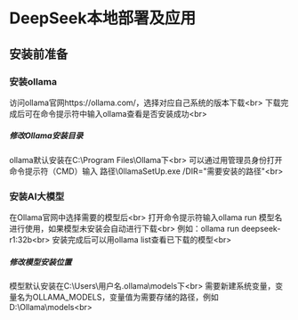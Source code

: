# DeepSeek本地部署及应用
安装前准备
-
### 安装ollama
访问ollama官网https://ollama.com/，选择对应自己系统的版本下载\<br>
下载完成后可在命令提示符中输入ollama查看是否安装成功\<br>
##### 修改Ollama安装目录
ollama默认安装在C:\Program Files\Ollama下\<br>
可以通过用管理员身份打开命令提示符（CMD）输入 路径\0llamaSetUp.exe /DIR="需要安装的路径"\<br>
### 安装AI大模型
在Ollama官网中选择需要的模型后\<br>
打开命令提示符输入ollama run 模型名进行使用，如果模型未安装会自动进行下载\<br>
例如：ollama run deepseek-r1:32b\<br>
安装完成后可以用ollama list查看已下载的模型\<br>
##### 修改模型安装位置
模型默认安装在C:\Users\用户名\.ollama\models下\<br>
需要新建系统变量，变量名为OLLAMA_MODELS，变量值为需要存储的路径，例如D:\Ollama\models\<br>
